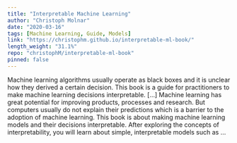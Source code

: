 ```yaml
---
title: "Interpretable Machine Learning"
author: "Christoph Molnar"
date: "2020-03-16"
tags: [Machine Learning, Guide, Models]
link: "https://christophm.github.io/interpretable-ml-book/"
length_weight: "31.1%"
repo: "christophM/interpretable-ml-book"
pinned: false
---
```


Machine learning algorithms usually operate as black boxes and it is unclear how they derived a certain decision. This book is a guide for practitioners to make machine learning decisions interpretable. [...] Machine learning has great potential for improving products, processes and research. But computers usually do not explain their predictions which is a barrier to the adoption of machine learning. This book is about making machine learning models and their decisions interpretable. After exploring the concepts of interpretability, you will learn about simple, interpretable models such as ...
